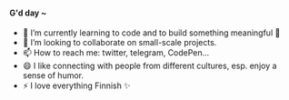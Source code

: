 #### G'd day ~

- 🌱 I’m currently learning to code and to build something meaningful 👋
- 👯 I’m looking to collaborate on small-scale projects.
- 📫 How to reach me: twitter, telegram, CodePen...
- 😄 I like connecting with people from different cultures, esp. enjoy a sense of humor.
- ⚡ I love everything Finnish ✨
